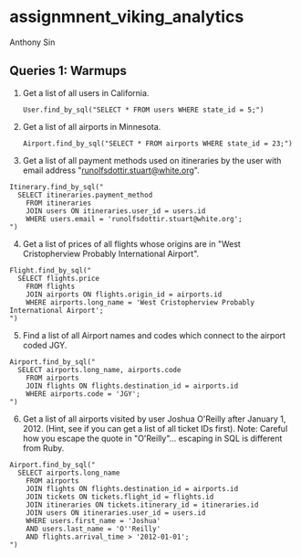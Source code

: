 # assignmnent_viking_analytics

Anthony Sin

## Queries 1: Warmups

1. Get a list of all users in California.
    ```
    User.find_by_sql("SELECT * FROM users WHERE state_id = 5;")
    ```
2. Get a list of all airports in Minnesota.
    ```
    Airport.find_by_sql("SELECT * FROM airports WHERE state_id = 23;") 
    ```
3. Get a list of all payment methods used on itineraries by the user with email address "runolfsdottir.stuart@white.org".
```
Itinerary.find_by_sql("
  SELECT itineraries.payment_method 
    FROM itineraries 
    JOIN users ON itineraries.user_id = users.id
    WHERE users.email = 'runolfsdottir.stuart@white.org';
")
```
4. Get a list of prices of all flights whose origins are in "West Cristopherview Probably International Airport".
```
Flight.find_by_sql("
  SELECT flights.price 
    FROM flights
    JOIN airports ON flights.origin_id = airports.id
    WHERE airports.long_name = 'West Cristopherview Probably International Airport';
")
```
5. Find a list of all Airport names and codes which connect to the airport coded JGY.
```
Airport.find_by_sql("
  SELECT airports.long_name, airports.code
    FROM airports
    JOIN flights ON flights.destination_id = airports.id
    WHERE airports.code = 'JGY';
")
```
6. Get a list of all airports visited by user Joshua O'Reilly after January 1, 2012. (Hint, see if you can get a list of all ticket IDs first). Note: Careful how you escape the quote in "O'Reilly"... escaping in SQL is different from Ruby.
```
Airport.find_by_sql("
  SELECT airports.long_name
    FROM airports
    JOIN flights ON flights.destination_id = airports.id
    JOIN tickets ON tickets.flight_id = flights.id
    JOIN itineraries ON tickets.itinerary_id = itineraries.id
    JOIN users ON itineraries.user_id = users.id
    WHERE users.first_name = 'Joshua' 
    AND users.last_name = 'O''Reilly' 
    AND flights.arrival_time > '2012-01-01';
")
```

